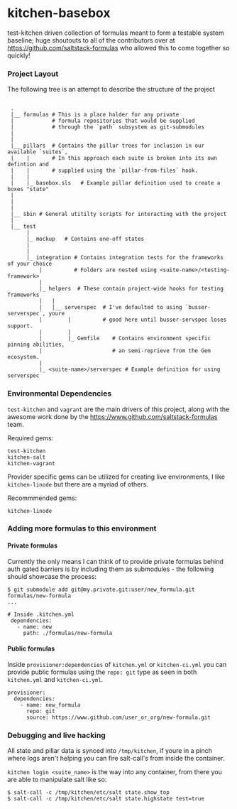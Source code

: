 # kitchen-basebox

test-kitchen driven collection of formulas meant to form a testable system baseline; huge
shoutouts to all of the contributors over at https://github.com/saltstack-formulas who
allowed this to come together so quickly!


### Project Layout

The following tree is an attempt to describe the structure of the project

```

 .
 |__ formulas # This is a place holder for any private
 |            # formula repositories that would be supplied
 |            # through the `path` subsystem as git-submodules
 |
 |
 |__ pillars  # Contains the pillar trees for inclusion in our available `suites`,
 |    |       # In this approach each suite is broken into its own defintion and
 |    |       # supplied using the `pillar-from-files` hook.
 |    |
 |    |_ basebox.sls   # Example pillar definition used to create a boxes "state"
 |
 |
 |
 |__ sbin # General utitilty scripts for interacting with the project
 |
 |__ test
      |
      |_ mockup   # Contains one-off states
      |
      |
      |_ integration # Contains integration tests for the frameworks of your choice
          |          # Folders are nested using <suite-name>/<testing-framework>
          |
          |_ helpers  # These contain project-wide hooks for testing frameworks
          |   |
          |   |__ serverspec  # I've defaulted to using `busser-serverspec`, youre
          |        |          # good here until busser-servspec loses support.
          |        |
          |        |_ Gemfile    # Contains environment specific pinning abilities,
          |                      # an semi-reprieve from the Gem ecosystem.
          |
          |_ <suite-name>/serverspec # Example definition for using serverspec

```


### Environmental Dependencies

`test-kitchen` and `vagrant` are the main drivers of this project, along with the
awesome work done by the https://www.github.com/saltstack-formulas team.


Required gems:
```
test-kitchen
kitchen-salt
kitchen-vagrant
```

Provider specific gems can be utilized for creating live environments,
I like `kitchen-linode` but there are a myriad of others.

Recommmended gems:
```
kitchen-linode
```

### Adding more formulas to this environment


#### Private formulas

Currently the only means I can think of to provide private formulas behind auth gated barriers
is by including them as submodules - the following should showcase the process:

```
$ git submodule add git@my.private.git:user/new_formula.git formulas/new-formula
...

# Inside .kitchen.yml
 dependencies:
   - name: new
     path: ./formulas/new-formula
```

#### Public formulas

Inside `provisioner:dependencies` of `kitchen.yml` or `kitchen-ci.yml` you can provide
public formulas using the `repo: git` type as seen in both `kitchen.yml` and `kitchen-ci.yml`.

```
provisioner:
  dependencies:
    - name: new_formula
      repo: git
      source: https://www.github.com/user_or_org/new-formula.git
```

### Debugging and live hacking

All state and pillar data is synced into `/tmp/kitchen`, if youre in a pinch
where logs aren't helping you can fire salt-call's from inside the container.

`kitchen login <suite_name>` is the way into any container, from there you
are able to manipulate salt like so:

```
$ salt-call -c /tmp/kitchen/etc/salt state.show_top
$ salt-call -c /tmp/kitchen/etc/salt state.highstate test=true
```
